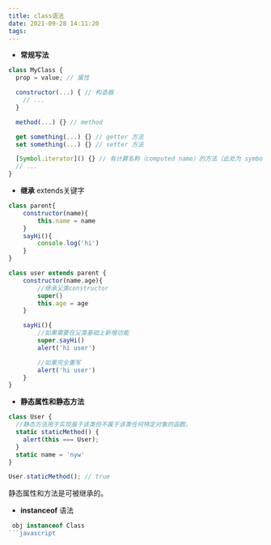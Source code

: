```yaml
---
title: class语法
date: 2021-09-28 14:11:20
tags:
---
```


- **常规写法**
```javascript
class MyClass {
  prop = value; // 属性

  constructor(...) { // 构造器
    // ...
  }

  method(...) {} // method

  get something(...) {} // getter 方法
  set something(...) {} // setter 方法

  [Symbol.iterator]() {} // 有计算名称（computed name）的方法（此处为 symbol）
  // ...
}
```

- **继承**
extends关键字
```javascript
class parent{
    constructor(name){
        this.name = name
    }
    sayHi(){
        console.log('hi')
    }
}

class user extends parent {
    constructor(name,age){
        //继承父类constructor
        super()
        this.age = age
    }

    sayHi(){
        //如果需要在父类基础上新增功能
        super.sayHi()
        alert('hi user')

        //如果完全重写
        alert('hi user')
    }
}
```

- **静态属性和静态方法**
```javascript
class User {
  //静态方法用于实现属于该类但不属于该类任何特定对象的函数。
  static staticMethod() {
    alert(this === User);
  }
  static name = 'nyw'
}

User.staticMethod(); // true
```
静态属性和方法是可被继承的。

- **instanceof**
语法
```javascript
 obj instanceof Class
```javascript
